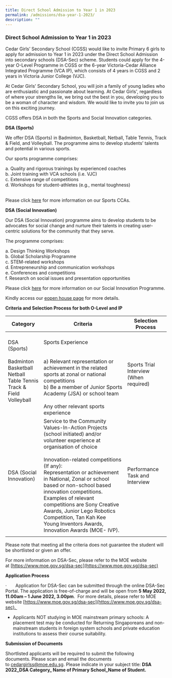 ```yaml
---
title: Direct School Admission to Year 1 in 2023
permalink: /admissions/dsa-year-1-2023/
description: ""
---
```

### Direct School Admission to Year 1 in 2023 

Cedar Girls’ Secondary School (CGSS) would like to invite Primary 6 girls to apply for admission to Year 1 in 2023 under the Direct School Admission into secondary schools (DSA-Sec) scheme. Students could apply for the 4-year O-Level Programme in CGSS or the 6-year Victoria-Cedar Alliance Integrated Programme (VCA IP), which consists of 4 years in CGSS and 2 years in Victoria Junior College (VJC). 

At Cedar Girls’ Secondary School, you will join a family of young ladies who are enthusiastic and passionate about learning. At Cedar Girls', regardless of where your strengths lie, we bring out the best in you, developing you to be a woman of character and wisdom. We would like to invite you to join us on this exciting journey.

  

CGSS offers DSA in both the Sports and Social Innovation categories. 

  

**DSA (Sports)**

We offer DSA (Sports) in Badminton, Basketball, Netball, Table Tennis, Track & Field, and Volleyball. The programme aims to develop students’ talents and potential in various sports. 

  

Our sports programme comprises:

a. Quality and rigorous trainings by experienced coaches <br>
b. Joint training with VCA schools (i.e. VJC)<br>
c. Extensive range of competitions <br>
d. Workshops for student-athletes (e.g., mental toughness)<br><br>

  

Please click [here](https://cedargirlssec.moe.edu.sg/our-curriculum/cca/sports) for more information on our Sports CCAs.

  

**DSA (Social Innovation)** 

Our DSA (Social Innovation) programme aims to develop students to be advocates for social change and nurture their talents in creating user-centric solutions for the community that they serve. 

  

The programme comprises:

a. Design Thinking Workshops <br>
b. Global Scholarship Programme <br>
c. STEM-related workshops <br>
d. Entrepreneurship and communication workshops<br>
e. Conferences and competitions <br>
f. Research on social issues and presentation opportunities 

Please click [here](https://cedargirlssec.moe.edu.sg/centre-for-social-innovation) for more information on our Social Innovation Programme.

Kindly access our [eopen house page](https://sites.google.com/moe.edu.sg/cedar-open-house-2022) for more details.


**Criteria and Selection Process for both O-Level and IP**

| Category | Criteria | Selection Process |
|---|---|---|
| DSA (Sports)<br><br>Badminton<br>Basketball<br>Netball<br>Table Tennis<br>Track & Field<br>Volleyball<br><br> | <br>Sports Experience<br><br><br>a) Relevant representation or achievement in the related sports at zonal or national competitions  <br>b) Be a member of Junior Sports Academy (JSA) or school team <br><br> Any other relevant sports experience<br> | Sports Trial<br>Interview (When required)  |
| DSA (Social Innovation)  | Service to the Community<br>Values-In-Action Projects (school initiated) and/or volunteer experience at organisation of choice<br><br>Innovation-related competitions (If any):<br>Representation or achievement in National, Zonal or school based or non-school based innovation competitions.<br>Examples of relevant competitions are Sony Creative Awards, Junior Lego Robotics Competition, Tan Kah Kee Young Inventors Awards, Innovation Awards (MOE- IVP). |  Performance Task and Interview |
|  |  |  |

Please note that meeting all the criteria does not guarantee the student will be shortlisted or given an offer.

For more information on DSA-Sec, please refer to the MOE website at [https://www.moe.gov.sg/dsa-sec](https://www.moe.gov.sg/dsa-sec)

**Application Process**

·       Application for DSA-Sec can be submitted through the online DSA-Sec Portal. The application is free-of-charge and will be open from **5** **May 2022, 11.00am – 1 June 2022, 3.00pm**.  For more details, please refer to MOE website [https://www.moe.gov.sg/dsa-sec](https://www.moe.gov.sg/dsa-sec). 

  

*   Applicants NOT studying in MOE mainstream primary schools: A placement test may be conducted for Returning Singaporeans and non-mainstream students in foreign system schools and private education institutions to assess their course suitability.

**Submission of Documents**

Shortlisted applicants will be required to submit the following documents. Please scan and email the documents to [cedargirlss@moe.edu.sg](mailto:cedargirlss@moe.edu.sg). Please indicate in your subject title: **DSA 2022\_DSA Category\_ Name of Primary School\_Name of Student.**